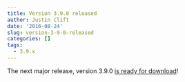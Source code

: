 ```yaml
---
title: Version 3.9.0 released
author: Justin Clift
date: '2016-08-24'
slug: version-3-9-0-released
categories: []
tags:
  - 3.9.x
---
```

The next major release, version 3.9.0 [is ready for download](https://github.com/sqlitebrowser/sqlitebrowser/releases/tag/v3.9.0)!